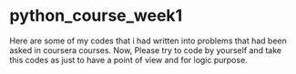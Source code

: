 # python_course_week1
Here are some of my codes that i had written into problems that had been asked in coursera courses. Now, Please try to code by yourself and take this codes as just to have a point of view and  for logic purpose.
